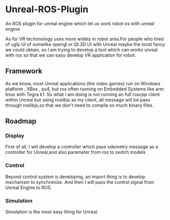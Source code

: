 # Unreal-ROS-Plugin
An ROS plugin for unreal engine which let us work robot os with unreal engine.

As for VR techonology uses more widely in robot area.For people who tried of ugly UI of somelike opengl or Qt.3D UI with Unreal maybe the most fancy we could obtain, so I am trying to develop a tool which can works unreal with ros so that we can easy develop VR application for robot.

## Framework

As we know, most Unreal applications (the video games) run on Windows platform , XBox , ps4, but ros often running on Embedded Systems like arm linux with Tegra k1. So what I am doing is not running an full roscpp client within Unreal but using roslibjs as my client, all message will be pass through roslibjs,so that we don't need to compile so much binary files.

## Roadmap

### Display
First of all, I will develop a controller which pass odometry message as a controller for Unreal,and also parameter from ros to switch models

### Control
Beyond control system is developing, an import thing is to develop mechanism to synchronize.
And then I will pass the control signal from Unreal Engine to ROS.

### Simulation
Simulation is the most easy thing for Unreal.
